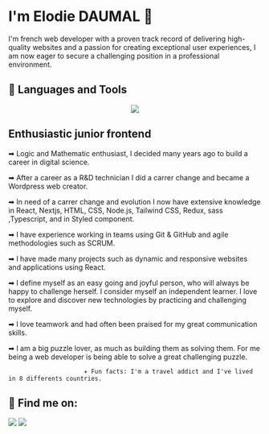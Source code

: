# I'm Elodie DAUMAL 👋

I'm french web developer with a proven track record of delivering high-quality websites and a passion for creating exceptional user experiences, I am now eager to secure a challenging position in a professional environment.


## 🧰 Languages and Tools

<p align="center">
  <a href="https://skillicons.dev">
    <img src="https://skillicons.dev/icons?i=git,github,react,nextjs,redux,java,styledcomponents,tailwind,ts,vscode,wordpress" />
  </a>
</p>



## Enthusiastic junior frontend


➡ Logic and Mathematic enthusiast, I decided many years ago to build a career in digital science. 

➡ After a career as a R&D technician I did a carrer change and became a Wordpress web creator.

➡ In need of a carrer change and evolution I now have extensive knowledge in React, Nextjs, HTML, CSS, Node.js, Tailwind CSS, Redux, sass ,Typescript, and in Styled component.

➡ I have experience working in teams using Git & GitHub and agile methodologies such as SCRUM.

➡ I have made many projects such as dynamic and responsive websites and applications using React.

➡ I define myself as an easy going and joyful person, who will always be happy to challenge herself. I consider myself an independent learner. I love to explore and discover new technologies by practicing and challenging myself.

➡ I love teamwork and had often been praised for my great communication skills. 

➡ I am a big puzzle lover, as much as building them as solving them. For me being a web developer is being able to solve a great challenging puzzle. 

  

                         ✈ Fun facts: I'm a travel addict and I've lived in 8 differents countries.


## 🔎 Find me on:

<p align="start">
<a align="center" href = "mailto:elodiedaumal@gmail.com"><img src="https://img.shields.io/badge/-Gmail-%23333?style=for-the-badge&logo=gmail&logoColor=white"   target="_blank"></a>
<a align="center" href="https://www.linkedin.com/in/elodie-daumal-90a38b95/" target="blank"><img src="https://img.shields.io/badge/-LinkedIn-%230077B5?style=for-the-badge&logo=linkedin&logoColor=white" target="_blank"></a></p> 












 
